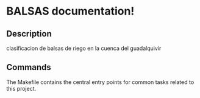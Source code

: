 # BALSAS documentation!

## Description

clasificacion de balsas de riego en la cuenca del guadalquivir

## Commands

The Makefile contains the central entry points for common tasks related to this project.


